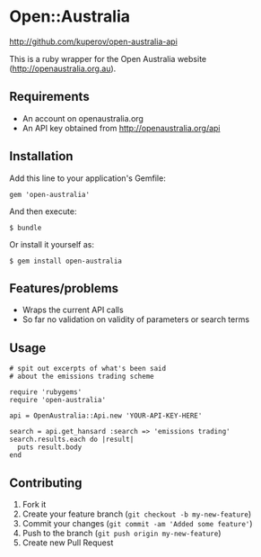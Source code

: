 # Open::Australia

http://github.com/kuperov/open-australia-api

This is a ruby wrapper for the Open Australia website (http://openaustralia.org.au).

## Requirements

* An account on openaustralia.org
* An API key obtained from http://openaustralia.org/api

## Installation

Add this line to your application's Gemfile:

    gem 'open-australia'

And then execute:

    $ bundle

Or install it yourself as:

    $ gem install open-australia

## Features/problems

* Wraps the current API calls
* So far no validation on validity of parameters or search terms

## Usage

    # spit out excerpts of what's been said
    # about the emissions trading scheme

    require 'rubygems'
    require 'open-australia'

    api = OpenAustralia::Api.new 'YOUR-API-KEY-HERE'

    search = api.get_hansard :search => 'emissions trading'
    search.results.each do |result|
      puts result.body
    end

## Contributing

1. Fork it
2. Create your feature branch (`git checkout -b my-new-feature`)
3. Commit your changes (`git commit -am 'Added some feature'`)
4. Push to the branch (`git push origin my-new-feature`)
5. Create new Pull Request
